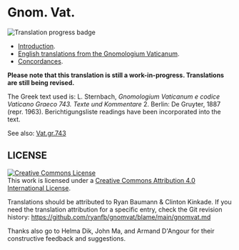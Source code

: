 # Gnom. Vat.

![Translation progress badge](https://img.shields.io/endpoint?url=https%3A%2F%2Fraw.githubusercontent.com%2Fryanfb%2Fgnomvat%2Fmain%2Fprogress.json)

* [Introduction](https://ryanfb.github.io/gnomvat/introduction).
* [English translations from the Gnomologium Vaticanum](https://ryanfb.github.io/gnomvat/gnomvat).
* [Concordances](https://ryanfb.github.io/gnomvat/concordances).

**Please note that this translation is still a work-in-progress. Translations are still being revised.**

The Greek text used is: L. Sternbach, *Gnomologium Vaticanum e codice Vaticano Graeco 743. Texte und Kommentare* 2. Berlin: De Gruyter, 1887 (repr. 1963). Berichtigungsliste readings have been incorporated into the text.

See also: [Vat.gr.743](https://digi.vatlib.it/mss/detail/Vat.gr.743)

## LICENSE

<a rel="license" href="http://creativecommons.org/licenses/by/4.0/"><img alt="Creative Commons License" style="border-width:0" src="https://i.creativecommons.org/l/by/4.0/88x31.png" /></a><br />This work is licensed under a <a rel="license" href="http://creativecommons.org/licenses/by/4.0/">Creative Commons Attribution 4.0 International License</a>.

Translations should be attributed to Ryan Baumann & Clinton Kinkade. If you need the translation attribution for a specific entry, check the Git revision history: <https://github.com/ryanfb/gnomvat/blame/main/gnomvat.md>

Thanks also go to Helma Dik, John Ma, and Armand D'Angour for their constructive feedback and suggestions.
